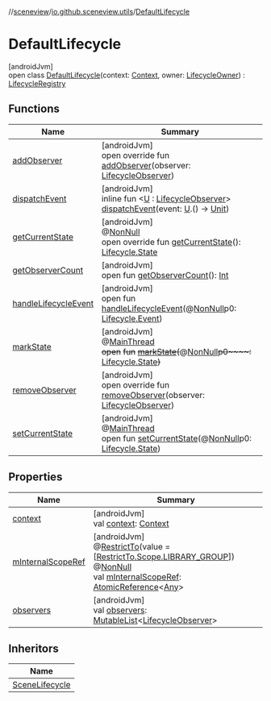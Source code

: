 //[sceneview](../../../index.md)/[io.github.sceneview.utils](../index.md)/[DefaultLifecycle](index.md)

# DefaultLifecycle

[androidJvm]\
open class [DefaultLifecycle](index.md)(context: [Context](https://developer.android.com/reference/kotlin/android/content/Context.html), owner: [LifecycleOwner](https://developer.android.com/reference/kotlin/androidx/lifecycle/LifecycleOwner.html)) : [LifecycleRegistry](https://developer.android.com/reference/kotlin/androidx/lifecycle/LifecycleRegistry.html)

## Functions

| Name | Summary |
|---|---|
| [addObserver](add-observer.md) | [androidJvm]<br>open override fun [addObserver](add-observer.md)(observer: [LifecycleObserver](https://developer.android.com/reference/kotlin/androidx/lifecycle/LifecycleObserver.html)) |
| [dispatchEvent](dispatch-event.md) | [androidJvm]<br>inline fun &lt;[U](dispatch-event.md) : [LifecycleObserver](https://developer.android.com/reference/kotlin/androidx/lifecycle/LifecycleObserver.html)&gt; [dispatchEvent](dispatch-event.md)(event: [U](dispatch-event.md).() -&gt; [Unit](https://kotlinlang.org/api/latest/jvm/stdlib/kotlin/-unit/index.html)) |
| [getCurrentState](index.md#-7428479%2FFunctions%2F-1571379623) | [androidJvm]<br>@[NonNull](https://developer.android.com/reference/kotlin/androidx/annotation/NonNull.html)<br>open override fun [getCurrentState](index.md#-7428479%2FFunctions%2F-1571379623)(): [Lifecycle.State](https://developer.android.com/reference/kotlin/androidx/lifecycle/Lifecycle.State.html) |
| [getObserverCount](index.md#1406557992%2FFunctions%2F-1571379623) | [androidJvm]<br>open fun [getObserverCount](index.md#1406557992%2FFunctions%2F-1571379623)(): [Int](https://kotlinlang.org/api/latest/jvm/stdlib/kotlin/-int/index.html) |
| [handleLifecycleEvent](index.md#1414538918%2FFunctions%2F-1571379623) | [androidJvm]<br>open fun [handleLifecycleEvent](index.md#1414538918%2FFunctions%2F-1571379623)(@[NonNull](https://developer.android.com/reference/kotlin/androidx/annotation/NonNull.html)p0: [Lifecycle.Event](https://developer.android.com/reference/kotlin/androidx/lifecycle/Lifecycle.Event.html)) |
| [markState](index.md#-1226332025%2FFunctions%2F-1571379623) | [androidJvm]<br>@[MainThread](https://developer.android.com/reference/kotlin/androidx/annotation/MainThread.html)<br>~~open~~ ~~fun~~ [~~markState~~](index.md#-1226332025%2FFunctions%2F-1571379623)~~(~~@[NonNull](https://developer.android.com/reference/kotlin/androidx/annotation/NonNull.html)~~p0~~~~:~~ [Lifecycle.State](https://developer.android.com/reference/kotlin/androidx/lifecycle/Lifecycle.State.html)~~)~~ |
| [removeObserver](remove-observer.md) | [androidJvm]<br>open override fun [removeObserver](remove-observer.md)(observer: [LifecycleObserver](https://developer.android.com/reference/kotlin/androidx/lifecycle/LifecycleObserver.html)) |
| [setCurrentState](index.md#1517748977%2FFunctions%2F-1571379623) | [androidJvm]<br>@[MainThread](https://developer.android.com/reference/kotlin/androidx/annotation/MainThread.html)<br>open fun [setCurrentState](index.md#1517748977%2FFunctions%2F-1571379623)(@[NonNull](https://developer.android.com/reference/kotlin/androidx/annotation/NonNull.html)p0: [Lifecycle.State](https://developer.android.com/reference/kotlin/androidx/lifecycle/Lifecycle.State.html)) |

## Properties

| Name | Summary |
|---|---|
| [context](context.md) | [androidJvm]<br>val [context](context.md): [Context](https://developer.android.com/reference/kotlin/android/content/Context.html) |
| [mInternalScopeRef](index.md#-374396445%2FProperties%2F-1571379623) | [androidJvm]<br>@[RestrictTo](https://developer.android.com/reference/kotlin/androidx/annotation/RestrictTo.html)(value = [[RestrictTo.Scope.LIBRARY_GROUP](https://developer.android.com/reference/kotlin/androidx/annotation/RestrictTo.Scope.LIBRARY_GROUP.html)])<br>@[NonNull](https://developer.android.com/reference/kotlin/androidx/annotation/NonNull.html)<br>val [mInternalScopeRef](index.md#-374396445%2FProperties%2F-1571379623): [AtomicReference](https://developer.android.com/reference/kotlin/java/util/concurrent/atomic/AtomicReference.html)&lt;[Any](https://kotlinlang.org/api/latest/jvm/stdlib/kotlin/-any/index.html)&gt; |
| [observers](observers.md) | [androidJvm]<br>val [observers](observers.md): [MutableList](https://kotlinlang.org/api/latest/jvm/stdlib/kotlin.collections/-mutable-list/index.html)&lt;[LifecycleObserver](https://developer.android.com/reference/kotlin/androidx/lifecycle/LifecycleObserver.html)&gt; |

## Inheritors

| Name |
|---|
| [SceneLifecycle](../../io.github.sceneview/-scene-lifecycle/index.md) |
